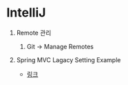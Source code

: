 # IntelliJ


1. Remote 관리

   1. Git -> Manage Remotes


2. Spring MVC Lagacy Setting Example

   - [링크](https://github.com/hiio420official/library/blob/main/IDE/IntelliJ/demo/README.md)